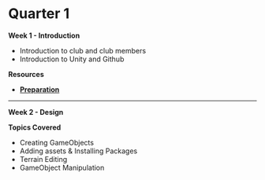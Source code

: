 # Quarter 1

**Week 1 - Introduction**
- Introduction to club and club members
- Introduction to Unity and Github

**Resources**
- [**Preparation**](https://github.com/AlphaMC0/UGDC/blob/main/Prep.md)

___________________

**Week 2 - Design**

**Topics Covered**
- Creating GameObjects
- Adding assets & Installing Packages
- Terrain Editing
- GameObject Manipulation

